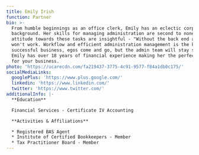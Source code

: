 ```yaml
---
title: Emily Irish
function: Partner
bio: >-
  From humble beginnings as an office clerk, Emily has an eclectic corporate
  background. Her skills for managing administration are second to none. Her
  attitude towards these tasks are insightful - "Without the back end a business
  won't work. Workflow and efficient administration management is the key to a
  successful business, egos come and go, but the admin team will stay strong"
  Emily has over 18 years of financial experience making her the perfect partner
  for your business.
photo: 'https://ucarecdn.com/fa219437-3775-4c91-9577-f84a1db0c175/'
socialMediaLinks:
  googlePlus: 'https://www.plus.google.com/'
  linkedin: 'https://www.linkedin.com/'
  twitter: 'https://www.twitter.com/'
additionalInfo: |-
  **Education**

  Financial Services - Certificate IV Accounting

  **Activities & Affiliations**

  * Registered BAS Agent
  * Institute of Certified Bookkeepers - Member
  * Tax Practitioner Board - Member
---
```


